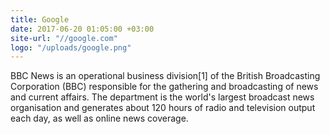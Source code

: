 ```yaml
---
title: Google
date: 2017-06-20 01:05:00 +03:00
site-url: "//google.com"
logo: "/uploads/google.png"
---
```


BBC News is an operational business division[1] of the British Broadcasting Corporation (BBC) responsible for the gathering and broadcasting of news and current affairs. The department is the world's largest broadcast news organisation and generates about 120 hours of radio and television output each day, as well as online news coverage.